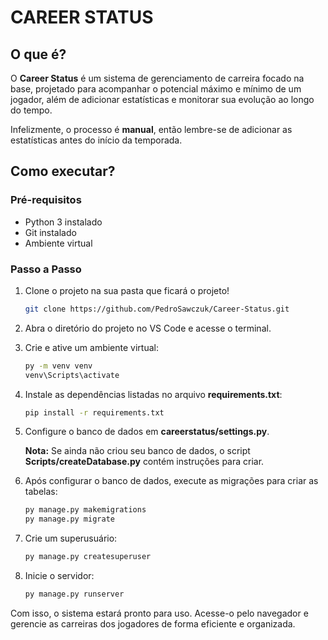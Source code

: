 # CAREER STATUS

## O que é?

O **Career Status** é um sistema de gerenciamento de carreira focado na base, projetado para acompanhar o potencial máximo e mínimo de um jogador, além de adicionar estatísticas e monitorar sua evolução ao longo do tempo.

Infelizmente, o processo é **manual**, então lembre-se de adicionar as estatísticas antes do início da temporada.

## Como executar?

### Pré-requisitos
- Python 3 instalado
- Git instalado
- Ambiente virtual 

### Passo a Passo

1. Clone o projeto na sua pasta que ficará o projeto!

    ```bash
    git clone https://github.com/PedroSawczuk/Career-Status.git
    ```

2. Abra o diretório do projeto no VS Code e acesse o terminal.

3. Crie e ative um ambiente virtual:

    ```bash
    py -m venv venv
    venv\Scripts\activate
    ```

4. Instale as dependências listadas no arquivo **requirements.txt**:

    ```bash
    pip install -r requirements.txt
    ```

5. Configure o banco de dados em **careerstatus/settings.py**.

   **Nota:** Se ainda não criou seu banco de dados, o script **Scripts/createDatabase.py** contém instruções para criar.

6. Após configurar o banco de dados, execute as migrações para criar as tabelas:

    ```bash
    py manage.py makemigrations
    py manage.py migrate
    ```

7. Crie um superusuário:

    ```bash
    py manage.py createsuperuser
    ```

8. Inicie o servidor:

    ```bash
    py manage.py runserver
    ```

Com isso, o sistema estará pronto para uso. Acesse-o pelo navegador e gerencie as carreiras dos jogadores de forma eficiente e organizada.

